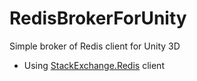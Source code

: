 # RedisBrokerForUnity

Simple broker of Redis client for Unity 3D
- Using [StackExchange.Redis](https://github.com/StackExchange/StackExchange.Redis) client

